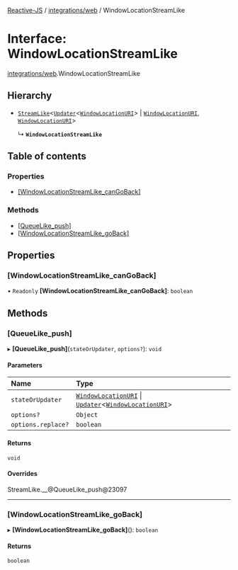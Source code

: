 [Reactive-JS](../README.md) / [integrations/web](../modules/integrations_web.md) / WindowLocationStreamLike

# Interface: WindowLocationStreamLike

[integrations/web](../modules/integrations_web.md).WindowLocationStreamLike

## Hierarchy

- [`StreamLike`](streaming.StreamLike.md)<[`Updater`](../modules/functions.md#updater)<[`WindowLocationURI`](integrations_web.WindowLocationURI.md)\> \| [`WindowLocationURI`](integrations_web.WindowLocationURI.md), [`WindowLocationURI`](integrations_web.WindowLocationURI.md)\>

  ↳ **`WindowLocationStreamLike`**

## Table of contents

### Properties

- [[WindowLocationStreamLike\_canGoBack]](integrations_web.WindowLocationStreamLike.md#[windowlocationstreamlike_cangoback])

### Methods

- [[QueueLike\_push]](integrations_web.WindowLocationStreamLike.md#[queuelike_push])
- [[WindowLocationStreamLike\_goBack]](integrations_web.WindowLocationStreamLike.md#[windowlocationstreamlike_goback])

## Properties

### [WindowLocationStreamLike\_canGoBack]

• `Readonly` **[WindowLocationStreamLike\_canGoBack]**: `boolean`

## Methods

### [QueueLike\_push]

▸ **[QueueLike_push]**(`stateOrUpdater`, `options?`): `void`

#### Parameters

| Name | Type |
| :------ | :------ |
| `stateOrUpdater` | [`WindowLocationURI`](integrations_web.WindowLocationURI.md) \| [`Updater`](../modules/functions.md#updater)<[`WindowLocationURI`](integrations_web.WindowLocationURI.md)\> |
| `options?` | `Object` |
| `options.replace?` | `boolean` |

#### Returns

`void`

#### Overrides

StreamLike.\_\_@QueueLike\_push@23097

___

### [WindowLocationStreamLike\_goBack]

▸ **[WindowLocationStreamLike_goBack]**(): `boolean`

#### Returns

`boolean`
